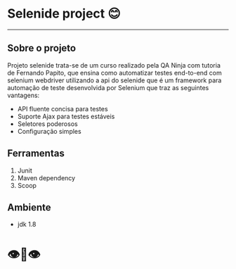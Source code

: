 ﻿# Selenide project :blush:
 ____
 ## Sobre o projeto
 Projeto selenide trata-se de um curso realizado pela QA Ninja com tutoria de Fernando Papito, que ensina como automatizar testes end-to-end com selenium webdriver utilizando a api do selenide que é um framework para automação de teste desenvolvida por Selenium que traz as seguintes vantagens:
 * API fluente concisa para testes 
 * Suporte Ajax para testes estáveis  
 * Seletores poderosos     
 * Configuração simples
## Ferramentas
1. Junit
2. Maven dependency
3. Scoop
## Ambiente
* jdk 1.8

# :eye::lips::eye: 
